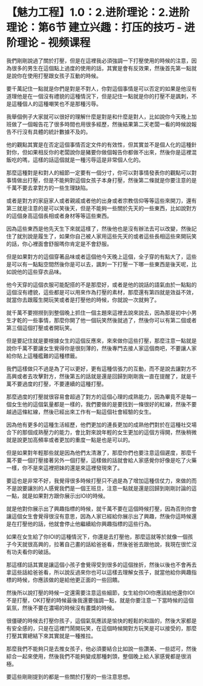 # 【魅力工程】1.0：2.进阶理论：2.进阶理论：第6节 建立兴趣：打压的技巧 - 进阶理论 - 视频课程

我們剛剛說過了關於打壓，但是在這裡我必須強調一下打壓使用的時候的注意，因為很多的男生在這個點上過度的使用的話，其實是會有反效果，然後首先第一點就是說你在使用打壓跟女孩子互動的時候。

要千萬記住一點就是你們是對是不對人，你對這個事情是可以否定的如果是他沒有道理他是在一個沒有禮貌的這種情況下，但是記住一點就是你的打壓不是諷刺，不是這種個人的這種嘲笑也不是那種污辱。

我舉個例子大家就可以很好的理解什麼是對是和什麼是對人，比如說你今天晚上加班做了一個報告花了很多時間也用很多經歷，然後結果第二天老闆一看的時候說報告不行沒有具體的統計數據不及的。

他的觀點其實是在否定這個事情否定文件的有效性，但其實並不是個人化的這種針對你，但如果相反你的老闆說你是豬要你做個報告你都做不出來，然後你是這裡混飯吃的嗎，這樣的話這個就是一種污辱這是非常個人化的。

那麼這種對是和對人的細節一定要有一個分寸，你可以對事情發表你的觀點可以對事情做出打壓，但是不能夠對這個女孩子本身打壓，然後第二條就是你要注意的是千萬不要去拿對方的一些生理缺陷。

或者是對方的家庭家人或者親戚或者他的出身或者宗教信仰等等這些來開刀，還有第三就是注意的是可以笑後天，但是不能夠一些關於先天的一些東西，比如說對方的這個身高這個長相或者身材等等這些東西。

因為這些東西是他先天生下來就這樣了，然後他也是沒有辦法去可以改變，然後記住了就別說是履生了，如果你自己被人家用這些先天的或者這些長相這些來開玩笑的話，你心裡面會舒服嗎你肯定是不會舒服。

但是如果對方的這個穿著品味或者這個他今天晚上這個，全子穿的有點大了，這些是可以有一點點空間然後你是可以去，諷刺一下打壓一下哪一些東西是後天呢，比如說他的這些穿衣品味。

他今天穿的這個衣服可能配搭的不是那麼好，或者是他的說話的語氣由於一點點的這個沒有禮貌，這些都是可以用來作為打壓的素材，那麼還有第四就是效益不效，就當你去跟履生開玩笑或者是打壓他的時候，你就說一次就夠了。

就千萬不要撈撈到到整個晚上抓住一個主題來這裡去說來說去，因為那是初中小男生才乾的一些事情，那麼你開了他一個玩笑然後就過了，然後你可以有第二個或者第三個這個打壓或者開玩笑。

但是要記住就是要根據女生的這個反應來，來來做你這些打壓，那麼注意一點就是說你千萬不要讓女生覺得你是很刻薄的，然後專門去接人家這個商吧，不要讓人家給你貼上這種艦難的這種標籤。

我們這樣做只不過是為了可以更好，更有這種信張力的互動，而不是說去讓對方不高興或者去攻擊對方，然後第五的話就是還是回歸到剛剛我一直在提醒了，就是千萬不要過度的打壓，不要連續的這種打壓。

那麼過度的打壓就很容易會超過了對方的這個心理的成熟能力，因為畢竟不是每一個女生他的這個氣量都是一樣的，我們要做的是要找到一條很好的紅線，然後不要越過這條紅線，然後已經出來工作有一點這個社會經驗的女生。

因為他有更多的這種生活經歷，他們更加的連長更加的成熟他們對於在這種社交場合下的那個成熟壓力的能力，會比對來說年輕的女生更加的這個方得開，然後稍微就是說更加高頻率或者更加的重度一點是也是可以的。

但是如果對年輕那些就是因為他們太清澈了，那麼你們也要注意這個遲度，那麼千萬不要一個打壓接著另外一個打壓，這樣做的話就會給人家感覺你好像是吃了火藥一樣，你不是來這裡把妹的還是來這裡發現來了。

要這也是非常不好，我覺得很多時候打壓只不過是為了增加這種信仗力，來做的而不是說要讓別的人感覺我們是一個王班旦，注意一點就是還是回歸到剛剛討論的這一點，就是如果對方跟你展示出IOI的時候。

就是他對你展示出了興趣指標的時候，就千萬不要在這個時候打壓，因為否則你會讓這個女生會覺得很沒有意思，因為人家已經給你展示出了興趣，然後你這時候還是在打壓他的話，他就會停止他繼續給你興趣指標的這些行為。

如果在女生給了你IOI的這種情況下，你還是去打壓他，那麼這就等於就像一個孩子今天就很高興的，拉著自己畫的話給爸爸看，然後爸爸去跟他說，我現在很忙沒有功夫看你的破話。

那這樣的話其實是讓這個小孩子會覺得受到很多的這個挫折，然後以後也不會再去拿這些話給爸爸看，所以說反過來你也可以這樣去理解女孩子，就當他給你興趣指標的時候，你應該做的是給他更正面的一些回饋。

然後所以說打壓的時候一定還需要注意這些細節，女生給你IOI你應該給他還你IOI不是打壓，OK打壓的時候最後我還要強調一點，就是你要注意一下當時候的這個氣氛，然後不要在濃場的時候沒有畫獎的時候。

很僵硬的時候去打壓你孩子，這個氣氛應該是愉快的輕鬆的和諧的，然後大家都是有安全感的，只是在這裡鬥鬧開玩笑，在這個時候開對方玩笑是可以接受的，那麼打壓其實總結下來其實就是一種推拉。

那麼我們不能夠只是去推女孩子，他必須要結合比如說一些讚美、一些認可，然後綜合一起來使用，然後我們不能夠變成那種刺頭，整個晚上給人家感覺都是很消極。

要這些剛剛提到的都是一些關於打壓的一些注意思想。